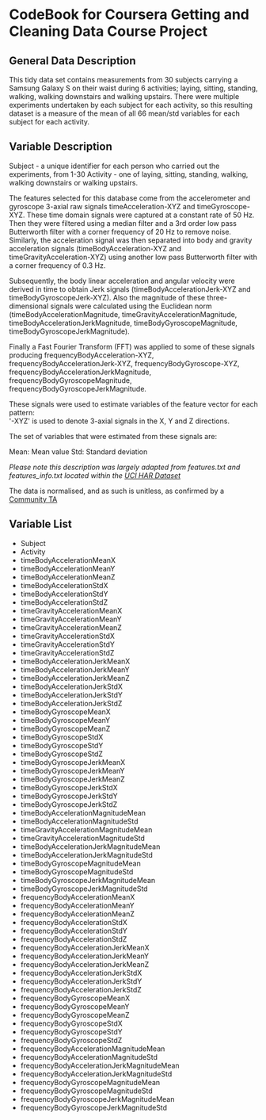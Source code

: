 # CodeBook for Coursera Getting and Cleaning Data Course Project

## General Data Description

This tidy data set contains measurements from 30 subjects carrying a Samsung Galaxy S on their waist during 6 activities; laying, sitting, standing, walking, walking downstairs and walking upstairs. There were multiple experiments undertaken by each subject for each activity, so this resulting dataset is a measure of the mean of all 66  mean/std variables for each subject for each activity.

## Variable Description

Subject - a unique identifier for each person who carried out the experiments, from 1-30
Activity - one of laying, sitting, standing, walking, walking downstairs or walking upstairs.

The features selected for this database come from the accelerometer and gyroscope 3-axial raw signals timeAcceleration-XYZ and timeGyroscope-XYZ. These time domain signals were captured at a constant rate of 50 Hz. Then they were filtered using a median filter and a 3rd order low pass Butterworth filter with a corner frequency of 20 Hz to remove noise. Similarly, the acceleration signal was then separated into body and gravity acceleration signals (timeBodyAcceleration-XYZ and timeGravityAcceleration-XYZ) using another low pass Butterworth filter with a corner frequency of 0.3 Hz.

Subsequently, the body linear acceleration and angular velocity were derived in time to obtain Jerk signals (timeBodyAccelerationJerk-XYZ and timeBodyGyroscopeJerk-XYZ). Also the magnitude of these three-dimensional signals were calculated using the Euclidean norm (timeBodyAccelerationMagnitude, timeGravityAccelerationMagnitude, timeBodyAccelerationJerkMagnitude, timeBodyGyroscopeMagnitude, timeBodyGyroscopeJerkMagnitude).

Finally a Fast Fourier Transform (FFT) was applied to some of these signals producing frequencyBodyAcceleration-XYZ, frequencyBodyAccelerationJerk-XYZ, frequencyBodyGyroscope-XYZ, frequencyBodyAccelerationJerkMagnitude, frequencyBodyGyroscopeMagnitude, frequencyBodyGyroscopeJerkMagnitude.

These signals were used to estimate variables of the feature vector for each pattern:  
'-XYZ' is used to denote 3-axial signals in the X, Y and Z directions.

The set of variables that were estimated from these signals are: 

Mean: Mean value
Std: Standard deviation

*Please note this description was largely adapted from features.txt and features_info.txt located within the [UCI HAR Dataset](https://d396qusza40orc.cloudfront.net/getdata%2Fprojectfiles%2FUCI%20HAR%20Dataset.zip )*

The data is normalised, and as such is unitless, as confirmed by a [Community TA](https://class.coursera.org/getdata-031/forum/thread?thread_id=113#comment-1006)

## Variable List

* Subject
* Activity
* timeBodyAccelerationMeanX
* timeBodyAccelerationMeanY
* timeBodyAccelerationMeanZ
* timeBodyAccelerationStdX             
* timeBodyAccelerationStdY
* timeBodyAccelerationStdZ                
* timeGravityAccelerationMeanX
* timeGravityAccelerationMeanY       
* timeGravityAccelerationMeanZ
* timeGravityAccelerationStdX              
* timeGravityAccelerationStdY                
* timeGravityAccelerationStdZ             
* timeBodyAccelerationJerkMeanX             
* timeBodyAccelerationJerkMeanY        
* timeBodyAccelerationJerkMeanZ             
* timeBodyAccelerationJerkStdX       
* timeBodyAccelerationJerkStdY             
* timeBodyAccelerationJerkStdZ            
* timeBodyGyroscopeMeanX                  
* timeBodyGyroscopeMeanY             
* timeBodyGyroscopeMeanZ                   
* timeBodyGyroscopeStdX              
* timeBodyGyroscopeStdY                    
* timeBodyGyroscopeStdZ               
* timeBodyGyroscopeJerkMeanX               
* timeBodyGyroscopeJerkMeanY            
* timeBodyGyroscopeJerkMeanZ               
* timeBodyGyroscopeJerkStdX            
* timeBodyGyroscopeJerkStdY               
* timeBodyGyroscopeJerkStdZ             
* timeBodyAccelerationMagnitudeMean        
* timeBodyAccelerationMagnitudeStd        
* timeGravityAccelerationMagnitudeMean       
* timeGravityAccelerationMagnitudeStd   
* timeBodyAccelerationJerkMagnitudeMean      
* timeBodyAccelerationJerkMagnitudeStd   
* timeBodyGyroscopeMagnitudeMean           
* timeBodyGyroscopeMagnitudeStd           
* timeBodyGyroscopeJerkMagnitudeMean        
* timeBodyGyroscopeJerkMagnitudeStd        
* frequencyBodyAccelerationMeanX             
* frequencyBodyAccelerationMeanY           
* frequencyBodyAccelerationMeanZ
* frequencyBodyAccelerationStdX            
* frequencyBodyAccelerationStdY             
* frequencyBodyAccelerationStdZ
* frequencyBodyAccelerationJerkMeanX        
* frequencyBodyAccelerationJerkMeanY    
* frequencyBodyAccelerationJerkMeanZ      
* frequencyBodyAccelerationJerkStdX     
* frequencyBodyAccelerationJerkStdY        
* frequencyBodyAccelerationJerkStdZ        
* frequencyBodyGyroscopeMeanX              
* frequencyBodyGyroscopeMeanY          
* frequencyBodyGyroscopeMeanZ             
* frequencyBodyGyroscopeStdX             
* frequencyBodyGyroscopeStdY             
* frequencyBodyGyroscopeStdZ
* frequencyBodyAccelerationMagnitudeMean   
* frequencyBodyAccelerationMagnitudeStd
* frequencyBodyAccelerationJerkMagnitudeMean
* frequencyBodyAccelerationJerkMagnitudeStd
* frequencyBodyGyroscopeMagnitudeMean     
* frequencyBodyGyroscopeMagnitudeStd 
* frequencyBodyGyroscopeJerkMagnitudeMean
* frequencyBodyGyroscopeJerkMagnitudeStd
